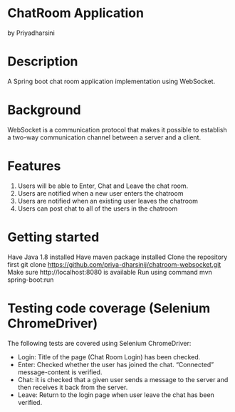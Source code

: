 # ChatRoom Application
by Priyadharsini

# Description
A Spring boot chat room application implementation using WebSocket.

# Background
WebSocket is a communication protocol that makes it possible to establish a two-way communication channel between a server and a client.

# Features
1. Users will be able to Enter, Chat and Leave the chat room.
2. Users are notified when a new user enters the chatroom
3. Users are notified when an existing user leaves the chatroom
4. Users can post chat to all of the users in the chatroom

# Getting started
Have Java 1.8 installed
Have maven package installed
Clone the repository first
git clone https://github.com/priya-dharsinij/chatroom-websocket.git
Make sure http://localhost:8080 is available
Run using command
mvn spring-boot:run

# Testing code coverage (Selenium ChromeDriver)

The following tests are covered using Selenium ChromeDriver:
* Login: Title of the page (Chat Room Login) has been checked.
* Enter: Checked whether the user has joined the chat.  “Connected” message-content is verified.
* Chat: it is checked that a given user sends a message to the server and then receives it back from the server.
* Leave: Return to the login page when user leave the chat has been verified.
